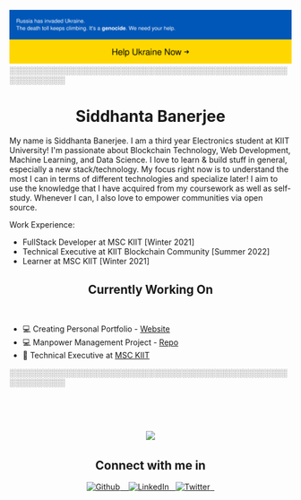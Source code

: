 [![Stand With Ukraine](https://raw.githubusercontent.com/vshymanskyy/StandWithUkraine/main/banner2-direct.svg)](https://vshymanskyy.github.io/StandWithUkraine)
░░░░░░░░░░░░░░░░░░░░░░░░░░░░░░░░░░░░░░░░░░░░░░░░░░░░░░░░░░░░
<h1 align="center"><b> Siddhanta Banerjee </b></h1>

<p> My name is Siddhanta Banerjee. I am a third year Electronics student at KIIT University! I'm passionate about Blockchain Technology, Web Development, Machine Learning, and Data Science. I love to learn & build stuff in general, especially a new stack/technology. My focus right now is to understand the most I can in terms of different technologies and specialize later! I aim to use the knowledge that I have acquired from my coursework as well as self-study. Whenever I can, I also love to empower communities via open source.</p>

Work Experience:

- FullStack Developer at MSC KIIT [Winter 2021]
- Technical Executive at KIIT Blockchain Community [Summer 2022]
- Learner at MSC KIIT [Winter 2021]

<h2 align="center"> Currently Working On </h2>
<br>

- 💻 Creating Personal Portfolio - [Website](https://sidbanerjee.vercel.app/) 
- 💻 Manpower Management Project - [Repo](https://github.com/Sidoryx/Manpower-Management)
- 🧳 Technical Executive at [MSC KIIT](https://msckiit.tech/)

░░░░░░░░░░░░░░░░░░░░░░░░░░░░░░░░░░░░░░░░░░░░░░░░░░░░░░░░░░░░

<br>
<br>
<br>
<p align="center"><img src="https://raw.githubusercontent.com/catppuccin/catppuccin/main/assets/footers/gray0_ctp_on_line.svg?sanitize=true" /></p>

<h2 align="center">Connect with me in</h2>
<div align="center">
<a href="https://github.com/Sidoryx">
<img src="https://img.shields.io/badge/-Github-black?style=flat-square&amp;logo=github" alt="Github">   
</a>
<a href="https://www.linkedin.com/in/sidbanerjee510/">
<img src="https://img.shields.io/badge/-LinkedIn-blue?style=flat-square&amp;logo=linkedin" alt="LinkedIn">  
</a>
<a href="https://twitter.com/sidstwt">
<img src="https://img.shields.io/badge/-Twitter-white?style=flat-square&amp;logo=twitter" alt="Twitter">  
</a>
</div>

<!-- More to come! -->
